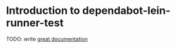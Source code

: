# Introduction to dependabot-lein-runner-test

TODO: write [great documentation](http://jacobian.org/writing/what-to-write/)
